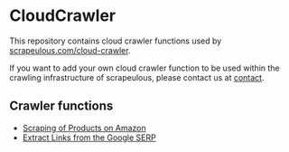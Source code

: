 # CloudCrawler

This repository contains cloud crawler functions used by [scrapeulous.com/cloud-crawler](https://scrapeulous.com/cloud-crawler).

If you want to add your own cloud crawler function to be used within the crawling infrastructure of scrapeulous, please contact us at [contact](https://scrapeulous.com/contact/).

## Crawler functions

+ [Scraping of Products on Amazon](amazon.js)
+ [Extract Links from the Google SERP](google.js)